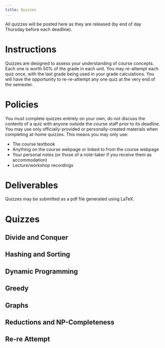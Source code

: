 ```yaml
---
title: Quizzes
...
```


All quizzes will be posted here as they are released (by end of day Thursday before each deadline).

# Instructions

Quizzes are designed to assess your understanding of course concepts. Each one is worth 50% of the grade in each unit. You may re-attempt each quiz once, with the last grade being used in your grade calculations. You will have the opportunity to re-re-attempt any one quiz at the very end of the semester.

# Policies

You must complete quizzes entirely on your own, do not discuss the contents of a quiz with anyone outside the course staff prior to its deadline. You may use only officially-provided or personally-created materials when completing at-home quizzes. This means you may only use:

- The course textbook
- Anything on the course webpage or linked to from the course webpage
- Your personal notes (or those of a note-taker if you receive them as accommodation)
- Lecture/workshop recordings

# Deliverables

Quizzes may be submitted as a pdf file generated using LaTeX.

# Quizzes

## Divide and Conquer



## Hashing and Sorting



## Dynamic Programming



## Greedy

## Graphs

## Reductions and NP-Completeness

## Re-re Attempt
